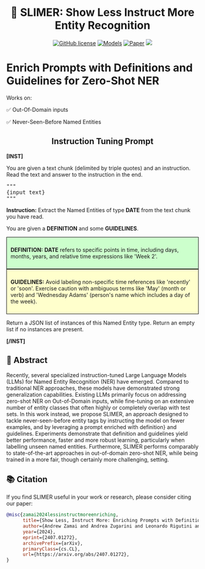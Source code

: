 <div align="center">
  <h1>👻 SLIMER: Show Less Instruct More Entity Recognition</h1>
</div>


<p align="center">
    <a href="https://github.com/andrewzamai/SLIMER/blob/main/LICENSE"><img alt="GitHub license" src="https://img.shields.io/badge/license-Apache2.0-blue"></a>
    <a href="https://huggingface.co/expertai/SLIMER"><img alt="Models" src="https://img.shields.io/badge/🤗-Models-green"></a>
    <a href="https://arxiv.org/abs/2407.01272"><img alt="Paper" src="https://img.shields.io/badge/📄-Paper-orange"></a>
    <a href="https://www.expert.ai/"><img src="https://img.shields.io/badge/company-expert.ai-blueviolet"></a>
</p>

# Enrich Prompts with Definitions and Guidelines for Zero-Shot NER

Works on:

  ✅ Out-Of-Domain inputs

  ✅ Never-Seen-Before Named Entities 


<!-- Simplified container layout -->
<div align="center">
  <h2>Instruction Tuning Prompt</h2>
</div>

<!-- Content section -->
<p><b>[INST]</b></p>
<p>You are given a text chunk (delimited by triple quotes) and an instruction.<br>
Read the text and answer to the instruction in the end.</p>

<pre>
"""
{input text}
"""
</pre>

<p><b>Instruction:</b> Extract the Named Entities of type <b>DATE</b> from the text chunk you have read.</p>
<p>You are given a <b>DEFINITION</b> and some <b>GUIDELINES</b>.</p>

<!-- Definition box -->
<div style="background-color: #ccffcc; padding: 10px; border: 1px solid #000;">
  <p><b>DEFINITION:</b> <b>DATE</b> refers to specific points in time, including days, months, years, and relative time expressions like 'Week 2'.</p>
</div>

<!-- Guidelines box -->
<div style="background-color: #ffffcc; padding: 10px; border: 1px solid #000;">
  <p><b>GUIDELINES:</b> Avoid labeling non-specific time references like 'recently' or 'soon'. Exercise caution with ambiguous terms like 'May' (month or verb) and 'Wednesday Adams' (person's name which includes a day of the week).</p>
</div>

<p>Return a JSON list of instances of this Named Entity type. Return an empty list if no instances are present.</p>
<p><b>[/INST]</b></p>



## 📄 Abstract
Recently, several specialized instruction-tuned Large Language Models (LLMs) for Named Entity Recognition (NER) have emerged. Compared to traditional NER approaches, these models have demonstrated strong generalization capabilities. Existing LLMs primarily focus on addressing zero-shot NER on Out-of-Domain inputs, while fine-tuning on an extensive number of entity classes that often highly or completely overlap with test sets. In this work instead, we propose SLIMER, an approach designed to tackle never-seen-before entity tags by instructing the model on fewer examples, and by leveraging a prompt enriched with definition} and guidelines.
Experiments demonstrate that definition and guidelines yield better performance, faster and more robust learning, particularly when labelling unseen named entities. Furthermore, SLIMER performs comparably to state-of-the-art approaches in out-of-domain zero-shot NER, while being trained in a more fair, though certainly more challenging, setting.


## 📚 Citation

If you find SLIMER useful in your work or research, please consider citing our paper:

```bibtex
@misc{zamai2024lessinstructmoreenriching,
      title={Show Less, Instruct More: Enriching Prompts with Definitions and Guidelines for Zero-Shot NER}, 
      author={Andrew Zamai and Andrea Zugarini and Leonardo Rigutini and Marco Ernandes and Marco Maggini},
      year={2024},
      eprint={2407.01272},
      archivePrefix={arXiv},
      primaryClass={cs.CL},
      url={https://arxiv.org/abs/2407.01272}, 
}
```
